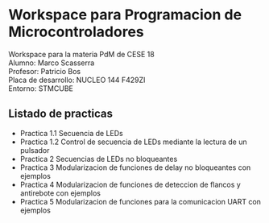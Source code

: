# Workspace para Programacion de Microcontroladores
Workspace para la materia PdM de CESE 18\
Alumno: Marco Scasserra\
Profesor: Patricio Bos\
Placa de desarrollo: NUCLEO 144 F429ZI\
Entorno: STMCUBE
## Listado de practicas
- Practica 1.1 Secuencia de LEDs
- Practica 1.2 Control de secuencia de LEDs mediante la lectura de un pulsador
- Practica 2 Secuencias de LEDs no bloqueantes
- Practica 3 Modularizacion de funciones de delay no bloqueantes con ejemplos
- Practica 4 Modularizacion de funciones de deteccion de flancos y antirebote con ejemplos
- Practica 5 Modularizacion de funciones para la comunicacion UART con ejemplos
